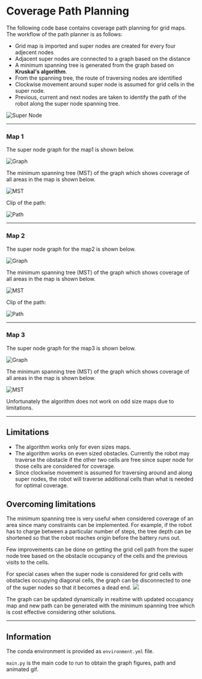 # Coverage Path Planning

The following code base contains coverage path planning for grid maps. The workflow of the path planner is as follows:

- Grid map is imported and super nodes are created for every four adjecent nodes
- Adjacent super nodes are connected to a graph based on the distance
- A minimum spanning tree is generated from the graph based on **Kruskal's algorithm**.
- From the spanning tree, the route of traversing nodes are identified
- Clockwise movement around super node is assumed for grid cells in the super node.
- Previous, current and next nodes are taken to identify the path of the robot along the super node spanning tree.

![Super Node](images/SuperNode.png)

---

### Map 1
The super node graph for the map1 is shown below.

![Graph](images/Graph_map1.png)

The minimum spanning tree (MST) of the graph which shows coverage of all areas in the map is shown below.

![MST](images/Minimum_Spanning_Tree_map1.png)

Clip of the path:

![Path](images/coverage_map1.gif)

---

### Map 2
The super node graph for the map2 is shown below.

![Graph](images/Graph_map2.png)

The minimum spanning tree (MST) of the graph which shows coverage of all areas in the map is shown below.

![MST](images/Minimum_Spanning_Tree_map2.png)

Clip of the path:

![Path](images/coverage_map2.gif)

---

### Map 3
The super node graph for the map3 is shown below.

![Graph](images/Graph_map3.png)

The minimum spanning tree (MST) of the graph which shows coverage of all areas in the map is shown below.

![MST](images/Minimum_Spanning_Tree_map3.png)

Unfortunately the algorithm does not work on odd size maps due to limitations.

---

## Limitations

- The algorithm works only for even sizes maps.
- The algorithm works on even sized obstacles. Currently the robot may traverse the obstacle if the other two cells are free since super node for those cells are considered for coverage.
- Since clockwise movement is assumed for traversing around and along super nodes, the robot will traverse additional cells than what is needed for optimal coverage.

## Overcoming limitations
The minimum spanning tree is very useful when considered coverage of an area since many constraints can be implemented. For example, if the robot has to charge between a particular number of steps, the tree depth can be shortened so that the robot reaches origin before the battery runs out.

Few improvements can be done on getting the grid cell path from the super node tree based on the obstacle occupancy of the cells and the previous visits to the cells.

For special cases when the super node is considered for grid cells with obstacles occupying diagonal cells, the graph can be disconnected to one of the super nodes so that it becomes a dead end.
![](images/specialCase.png)

The graph can be updated dynamically in realtime with updated occupancy map and new path can be generated with the minimum spanning tree which is cost effective considering other solutions.

---

## Information
The conda environment is provided as `environment.yml` file.

`main.py` is the main code to run to obtain the graph figures, path and animated gif.